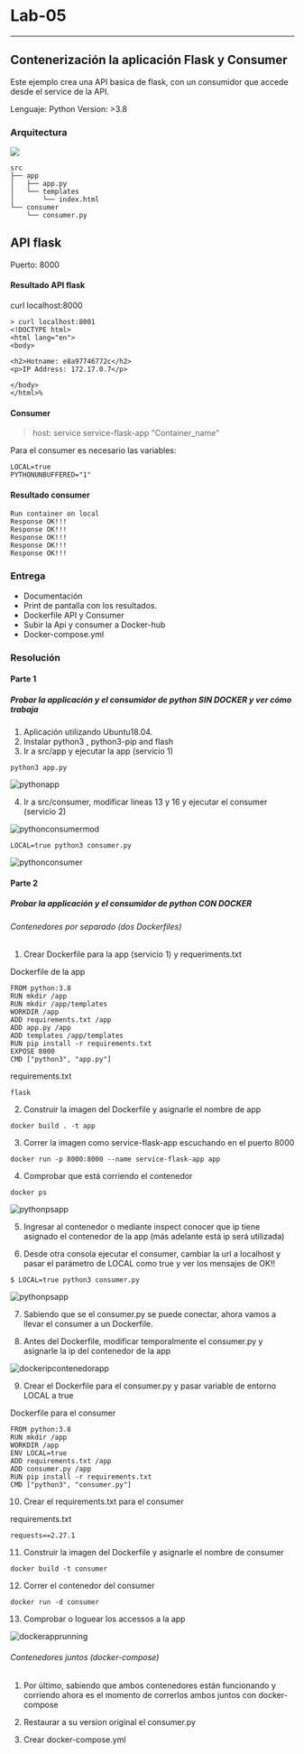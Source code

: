 # Lab-05
---
## Contenerización la aplicación Flask y Consumer

Este ejemplo crea una API basica de flask, con un consumidor que accede desde el service de la API.

Lenguaje: Python
Version: >3.8

### Arquitectura

![](./assets/1.png)

```
src
├── app
│   ├── app.py
│   └── templates
│       └── index.html
└── consumer
    └── consumer.py
```

## API flask

Puerto: 8000

#### Resultado API flask
curl localhost:8000
```
> curl localhost:8001
<!DOCTYPE html>
<html lang="en">
<body>

<h2>Hotname: e8a97746772c</h2>
<p>IP Address: 172.17.0.7</p>

</body>
</html>%  
```
#### Consumer

> host: service service-flask-app "Container_name"

Para el consumer es necesario las variables:
```
LOCAL=true
PYTHONUNBUFFERED="1"
``` 

#### Resultado consumer
```
Run container on local
Response OK!!!
Response OK!!!
Response OK!!!
Response OK!!!
Response OK!!!
```

### Entrega
- Documentación
- Print de pantalla con los resultados.
- Dockerfile API y Consumer
- Subir la Api y consumer a Docker-hub
- Docker-compose.yml


### Resolución

#### Parte 1

##### Probar la applicación y el consumidor de python SIN DOCKER y ver cómo trabaja

1. Aplicación utilizando Ubuntu18.04. 
2. Instalar python3 , python3-pip and flash
3. Ir a src/app y ejecutar la app (servicio 1)

```
python3 app.py
```

![pythonapp](img/img1.png)

4. Ir a src/consumer, modificar lineas 13 y 16  y ejecutar el consumer (servicio 2) 

![pythonconsumermod](img/img3.png)

```
LOCAL=true python3 consumer.py
```
![pythonconsumer](img/img2.png)


#### Parte 2 

##### Probar la applicación y el consumidor de python CON DOCKER

###### Contenedores por separado (dos Dockerfiles)

1. Crear Dockerfile para la app (servicio 1) y requeriments.txt

Dockerfile de la app

```
FROM python:3.8
RUN mkdir /app
RUN mkdir /app/templates
WORKDIR /app
ADD requirements.txt /app
ADD app.py /app
ADD templates /app/templates
RUN pip install -r requirements.txt
EXPOSE 8000
CMD ["python3", "app.py"]
```

requirements.txt

```
flask
```

2. Construir la imagen del Dockerfile y asignarle el nombre de app

```
docker build . -t app
```

3. Correr la imagen como service-flask-app escuchando en el puerto 8000

```
docker run -p 8000:8000 --name service-flask-app app
```

4. Comprobar que está corriendo el contenedor

```
docker ps
```
![pythonpsapp](img/img4.png)

5. Ingresar al contenedor o mediante inspect conocer que ip tiene asignado el contenedor de la app (más adelante está ip será utilizada)

6. Desde otra consola ejecutar el consumer, cambiar la url a localhost y  pasar el parámetro de LOCAL como true y ver los mensajes de OK!!


```
$ LOCAL=true python3 consumer.py 
```

![pythonpsapp](img/img5.png)



7. Sabiendo que se el consumer.py se puede conectar, ahora vamos a llevar el consumer a un Dockerfile.

8. Antes del Dockerfile, modificar temporalmente el consumer.py y asignarle la ip del contenedor de la app

![dockeripcontenedorapp](img/img6.png)

9. Crear el Dockerfile para el consumer.py y pasar variable de entorno LOCAL a true

Dockerfile para el consumer

```
FROM python:3.8
RUN mkdir /app
WORKDIR /app
ENV LOCAL=true
ADD requirements.txt /app
ADD consumer.py /app
RUN pip install -r requirements.txt
CMD ["python3", "consumer.py"]

```
10. Crear el requirements.txt para el consumer

requirements.txt

```
requests==2.27.1
```

11. Construir la imagen del Dockerfile y asignarle el nombre de consumer

```
docker build -t consumer
```

12. Correr el contenedor del consumer

```
docker run -d consumer
```

13. Comprobar o loguear los accessos a la app

![dockerapprunning](img/img7.png)


###### Contenedores juntos (docker-compose)

1. Por último, sabiendo que ambos contenedores están funcionando y corriendo ahora es el momento de correrlos ambos juntos con docker-compose

2. Restaurar a su version original el consumer.py 

3. Crear docker-compose.yml



